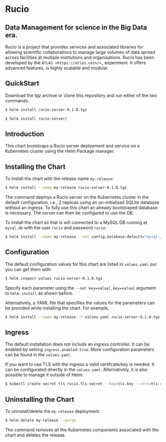 # Rucio

##  Data Management for science in the Big Data era.

Rucio is a project that provides services and associated libraries for allowing scientific collaborations to manage large volumes of data spread across facilities at multiple institutions and organisations. Rucio has been developed by the `ATLAS <https://atlas.cern/>`_ experiment. It offers advanced features, is highly scalable and modular.

## QuickStart

Download the tgz archive or clone this repository and run either of the two commands:

```bash
$ helm install rucio-server-0.1.0.tgz
```

```bash
$ helm install rucio-server/
```

## Introduction

This chart bootstraps a Rucio server deployment and service on a Kubernetes cluster using the Helm Package manager.

## Installing the Chart

To install the chart with the release name `my-release`:

```bash
$ helm install --name my-release rucio-server-0.1.0.tgz
```

The command deploys a Rucio server on the Kubernetes cluster in the default configuration, i.e., 2 replicas using an un-initialised SQLite database without an ingress. To fully use this chart an already bootstraped database is necessary. The server can then be configured to use the DB.

To install the chart so that is will connected to a MySQL DB running at `mysql.db` with the user `rucio` and password `rucio`:

```bash
$ helm install --name my-release --set config.database.default="mysql://rucio:rucio@mysql.db/rucio" rucio-server-0.1.0.tgz
```

## Configuration

The default configuration values for this chart are listed in `values.yaml` our you can get them with:

```bash
$ helm inspect values rucio-server-0.1.0.tgz
```

Specify each parameter using the `--set key=value[,key=value]` argument to `helm install` as shown before.

Alternatively, a YAML file that specifies the values for the parameters can be provided while installing the chart. For example,

```bash
$ helm install --name my-release -f values.yaml rucio-server-0.1.0.tgz
```

## Ingress

The default installation does not include an ingress controller. It can be enabled by setting `ingress.enabled:true`. More configuration parameters can be found in the `values.yaml`.

If you want to use TLS with the ingress a valid certifcate/key is needed. It can be configurated directly in the `values.yaml`. Alternatively, it is also possible to manage it outside of Helm:

```bash
$ kubectl create secret tls rucio.tls-secret --key=tls.key --cert=tls.crt
```

## Uninstalling the Chart

To uninstall/delete the `my-release` deployment:

```bash
$ helm delete my-release --purge
```

The command removes all the Kubernetes components associated with the chart and deletes the release.
